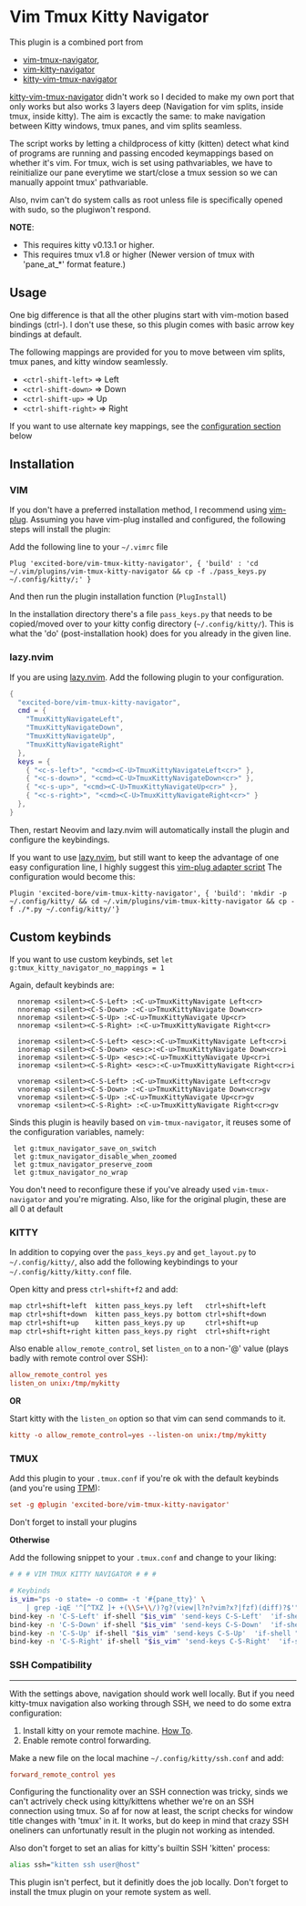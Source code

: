 Vim Tmux Kitty Navigator
==================

This plugin is a combined port from
- [vim-tmux-navigator](https://github.com/knubie/vim-kitty-navigator), 
- [vim-kitty-navigator](https://github.com/knubie/vim-kitty-navigator)
- [kitty-vim-tmux-navigator](https://github.com/knubie/vim-kitty-navigator)

[kitty-vim-tmux-navigator](https://github.com/knubie/vim-kitty-navigator) didn't work so I decided to make my own port that only works but also works 3 layers deep (Navigation for vim splits, inside tmux, inside kitty). 
The aim is excactly the same: to make navigation between Kitty windows, tmux panes, and vim splits seamless. 

The script works by letting a childprocess of kitty (kitten) detect what kind of programs are running and passing encoded keymappings based on whether it's vim. 
For tmux, wich is set using pathvariables, we have to reinitialize our pane everytime we start/close a tmux session so we can manually appoint tmux' pathvariable.

Also, nvim can't do system calls as root unless file is specifically opened with sudo, so the plugiwon't respond.  

**NOTE**:
- This requires kitty v0.13.1 or higher.
- This requires tmux v1.8 or higher (Newer version of tmux with 'pane_at_*' format feature.)

Usage
-----

One big difference is that all the other plugins start with vim-motion based bindings (ctrl-).
I don't use these, so this plugin comes with basic arrow key bindings at default.

The following mappings are provided for you to move between
vim splits, tmux panes, and kitty window seamlessly.

- `<ctrl-shift-left>` => Left
- `<ctrl-shift-down>` => Down
- `<ctrl-shift-up>` => Up
- `<ctrl-shift-right>` => Right

If you want to use alternate key mappings, see the [configuration section](#custom-keybinds) below

Installation
------------

### VIM

If you don't have a preferred installation method, I recommend using [vim-plug](https://github.com/junegunn/vim-plug).
Assuming you have vim-plug installed and configured, the following steps will
install the plugin:

Add the following line to your `~/.vimrc` file

```vim
Plug 'excited-bore/vim-tmux-kitty-navigator', { 'build' : 'cd ~/.vim/plugins/vim-tmux-kitty-navigator && cp -f ./pass_keys.py ~/.config/kitty/;' }
```
And then run the plugin installation function (`PlugInstall`)

In the installation directory there's a file `pass_keys.py` that needs to be copied/moved over to your kitty config directory (`~/.config/kitty/`). This is what the 'do' (post-installation hook) does for you already in the given line.

### lazy.nvim

If you are using [lazy.nvim](https://github.com/folke/lazy.nvim). Add the following plugin to your configuration.

```lua
{
  "excited-bore/vim-tmux-kitty-navigator",
  cmd = {
    "TmuxKittyNavigateLeft",
    "TmuxKittyNavigateDown",
    "TmuxKittyNavigateUp",
    "TmuxKittyNavigateRight"
  },
  keys = {
    { "<c-s-left>", "<cmd><C-U>TmuxKittyNavigateLeft<cr>" },
    { "<c-s-down>", "<cmd><C-U>TmuxKittyNavigateDown<cr>" },
    { "<c-s-up>", "<cmd><C-U>TmuxKittyNavigateUp<cr>" },
    { "<c-s-right>", "<cmd><C-U>TmuxKittyNavigateRight<cr>" }
  },
}
```

Then, restart Neovim and lazy.nvim will automatically install the plugin and configure the keybindings.

If you want to use [lazy.nvim](https://github.com/folke/lazy.nvim), but still want to keep the advantage of one easy configuration line, I highly suggest this [vim-plug adapter script](https://gist.github.com/BlueDrink9/474b150c44d41b80934990c0acfb00be)
The configuration would become this:

```vim
Plugin 'excited-bore/vim-tmux-kitty-navigator', { 'build': 'mkdir -p ~/.config/kitty/ && cd ~/.vim/plugins/vim-tmux-kitty-navigator && cp -f ./*.py ~/.config/kitty/'}
```

## Custom keybinds

If you want to use custom keybinds, set `let g:tmux_kitty_navigator_no_mappings = 1`

Again, default keybinds are:

```vim
  nnoremap <silent><C-S-Left> :<C-u>TmuxKittyNavigate Left<cr>
  nnoremap <silent><C-S-Down> :<C-u>TmuxKittyNavigate Down<cr>
  nnoremap <silent><C-S-Up> :<C-u>TmuxKittyNavigate Up<cr>
  nnoremap <silent><C-S-Right> :<C-u>TmuxKittyNavigate Right<cr>

  inoremap <silent><C-S-Left> <esc>:<C-u>TmuxKittyNavigate Left<cr>i
  inoremap <silent><C-S-Down> <esc>:<C-u>TmuxKittyNavigate Down<cr>i
  inoremap <silent><C-S-Up> <esc>:<C-u>TmuxKittyNavigate Up<cr>i
  inoremap <silent><C-S-Right> <esc>:<C-u>TmuxKittyNavigate Right<cr>i

  vnoremap <silent><C-S-Left> :<C-u>TmuxKittyNavigate Left<cr>gv
  vnoremap <silent><C-S-Down> :<C-u>TmuxKittyNavigate Down<cr>gv
  vnoremap <silent><C-S-Up> :<C-u>TmuxKittyNavigate Up<cr>gv
  vnoremap <silent><C-S-Right> :<C-u>TmuxKittyNavigate Right<cr>gv
```

Sinds this plugin is heavily based on `vim-tmux-navigator`, it reuses some of the configuration variables, namely:

```vim
 let g:tmux_navigator_save_on_switch
 let g:tmux_navigator_disable_when_zoomed
 let g:tmux_navigator_preserve_zoom
 let g:tmux_navigator_no_wrap
```
You don't need to reconfigure these if you've already used `vim-tmux-navigator` and you're migrating.
Also, like for the original plugin, these are all 0 at default

### KITTY

In addition to copying over the `pass_keys.py` and `get_layout.py` to `~/.config/kitty/`, also add the following keybindings to your `~/.config/kitty/kitty.conf` file.

Open kitty and press `ctrl+shift+f2` and add:

```sh
map ctrl+shift+left  kitten pass_keys.py left   ctrl+shift+left
map ctrl+shift+down  kitten pass_keys.py bottom ctrl+shift+down
map ctrl+shift+up    kitten pass_keys.py up     ctrl+shift+up
map ctrl+shift+right kitten pass_keys.py right  ctrl+shift+right
```

Also enable `allow_remote_control`, set `listen_on` to a non-'@' value (plays badly with remote control over SSH): 

```conf
allow_remote_control yes
listen_on unix:/tmp/mykitty
```

**OR**

Start kitty with the `listen_on` option so that vim can send commands to it.

```conf
kitty -o allow_remote_control=yes --listen-on unix:/tmp/mykitty
```

### TMUX

Add this plugin to your `.tmux.conf` if you're ok with the default keybinds (and you're using [TPM](https://github.com/tmux-plugins/tpm)):

```conf
set -g @plugin 'excited-bore/vim-tmux-kitty-navigator'
```
Don't forget to install your plugins

**Otherwise**

Add the following snippet to your `.tmux.conf` and change to your liking:

```sh
# # # VIM TMUX KITTY NAVIGATOR # # #

# Keybinds
is_vim="ps -o state= -o comm= -t '#{pane_tty}' \
    | grep -iqE '^[^TXZ ]+ +(\\S+\\/)?g?(view|l?n?vim?x?|fzf)(diff)?$'"
bind-key -n 'C-S-Left' if-shell "$is_vim" 'send-keys C-S-Left'  'if-shell "[ #{pane_at_left} != 1 ]" "select-pane -L" "run '"'kitten @focus-window --match neighbor:left || true'"'"'
bind-key -n 'C-S-Down' if-shell "$is_vim" 'send-keys C-S-Down'  'if-shell "[ #{pane_at_bottom} != 1 ]" "select-pane -D" "run '"'kitten @focus-window --match neighbor:bottom || true'"'"'
bind-key -n 'C-S-Up' if-shell "$is_vim" 'send-keys C-S-Up'  'if-shell "[ #{pane_at_top} != 1 ]" "select-pane -U" "run '"'kitten @focus-window --match neighbor:top || true'"'"'
bind-key -n 'C-S-Right' if-shell "$is_vim" 'send-keys C-S-Right'  'if-shell "[ #{pane_at_right} != 1 ]" "select-pane -R" "run '"'kitten @focus-window --match neighbor:right || true'"'"' 
```

### SSH Compatibility
-----------------

With the settings above, navigation should work well locally. But if you need kitty-tmux navigation also working through SSH, we need to do some extra configuration:

1. Install kitty on your remote machine. [How To](https://sw.kovidgoyal.net/kitty/binary.html?highlight=install).
2. Enable remote control forwarding.

Make a new file on the local machine `~/.config/kitty/ssh.conf` and add:

```conf
forward_remote_control yes 
```
Configuring the functionality over an SSH connection was tricky, sinds we can't actrively check using kitty/kittens whether we're on an SSH connection using tmux. So af for now at least, the script checks for window title changes with 'tmux' in it. It works, but do keep in mind that crazy SSH oneliners can unfortunatly result in the plugin not working as intended.

Also don't forget to set an alias for kitty's builtin SSH 'kitten' process:

```sh
alias ssh="kitten ssh user@host"
```

This plugin isn't perfect, but it definitly does the job locally. 
Don't forget to install the tmux plugin on your remote system as well. 
